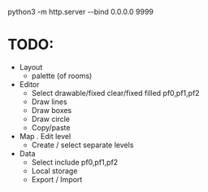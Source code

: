 python3 -m http.server --bind 0.0.0.0 9999

# TODO:
- Layout
    - palette (of rooms)
- Editor
    - Select drawable/fixed clear/fixed filled pf0,pf1,pf2
    - Draw lines
    - Draw boxes
    - Draw circle
    - Copy/paste
- Map
    . Edit level
    - Create / select separate levels
- Data
    - Select include pf0,pf1,pf2
    - Local storage
    - Export / Import
